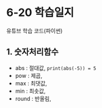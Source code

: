 # 6-20 학습일지
유튜브 학습 코드(파이썬)

## 1. 숫자처리함수 

- abs : 절대값, `print(abs(-5)) = 5`
- pow : 제곱, 
- max : 최댓값,
- min : 최솟값,
- round : 반올림,